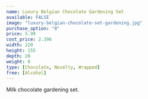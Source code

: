 ```yaml
---
name: Luxury Belgian Chocolate Gardening Set
available: FALSE
image: "luxury-belgian-chocolate-set-gardening.jpg"
purchase_option: "0"
price: 5.99
cost_price: 2.396
width: 220
height: 155
depth: 20
weight: 0
type: [Chocolate, Novelty, Wrapped]
free: [Alcohol]
---
```

Milk chocolate gardening set.